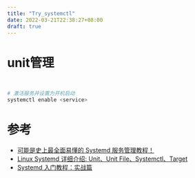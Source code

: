 ```yaml
---
title: "Try_systemctl"
date: 2022-03-21T22:38:27+08:00
draft: true
---
```



# unit管理
```bash


# 激活服务并设置为开机启动
systemctl enable <service>

```


# 参考
* [可能是史上最全面易懂的 Systemd 服务管理教程！](https://cloud.tencent.com/developer/article/1516125)
* [Linux Systemd 详细介绍: Unit、Unit File、Systemctl、Target ](https://www.cnblogs.com/usmile/p/13065594.html)
* [Systemd 入门教程：实战篇](https://www.ruanyifeng.com/blog/2016/03/systemd-tutorial-part-two.html)
